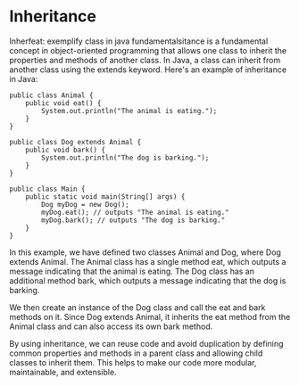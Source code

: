 # Inheritance 

Inherfeat: exemplify class in java fundamentalsitance is a fundamental concept in object-oriented programming that allows one class to inherit the properties and methods of another class. In Java, a class can inherit from another class using the extends keyword. Here's an example of inheritance in Java:

```
public class Animal {
    public void eat() {
        System.out.println("The animal is eating.");
    }
}

public class Dog extends Animal {
    public void bark() {
        System.out.println("The dog is barking.");
    }
}

public class Main {
    public static void main(String[] args) {
        Dog myDog = new Dog();
        myDog.eat(); // outputs "The animal is eating."
        myDog.bark(); // outputs "The dog is barking."
    }
}
```

In this example, we have defined two classes Animal and Dog, where Dog extends Animal. The Animal class has a single method eat, which outputs a message indicating that the animal is eating. The Dog class has an additional method bark, which outputs a message indicating that the dog is barking.

We then create an instance of the Dog class and call the eat and bark methods on it. Since Dog extends Animal, it inherits the eat method from the Animal class and can also access its own bark method.

By using inheritance, we can reuse code and avoid duplication by defining common properties and methods in a parent class and allowing child classes to inherit them. This helps to make our code more modular, maintainable, and extensible.